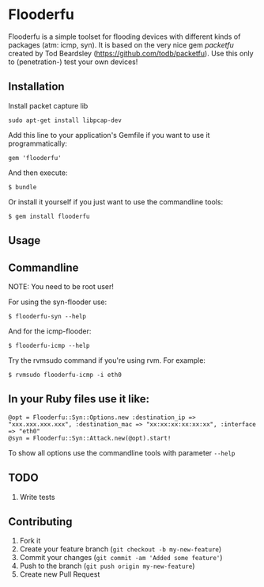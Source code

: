 # Flooderfu

Flooderfu is a simple toolset for flooding devices with different kinds of packages (atm: icmp, syn). It is based on the very nice gem *packetfu* created by Tod Beardsley (https://github.com/todb/packetfu). Use this only to (penetration-) test your own devices!

## Installation

Install packet capture lib

    sudo apt-get install libpcap-dev

Add this line to your application's Gemfile if you want to use it programmatically:

    gem 'flooderfu'

And then execute:

    $ bundle

Or install it yourself if you just want to use the commandline tools:

    $ gem install flooderfu

## Usage

## Commandline

NOTE: You need to be root user!

For using the syn-flooder use:

    $ flooderfu-syn --help

And for the icmp-flooder:

    $ flooderfu-icmp --help

Try the rvmsudo command if you're using rvm. For example:

    $ rvmsudo flooderfu-icmp -i eth0

## In your Ruby files use it like:

    @opt = Flooderfu::Syn::Options.new :destination_ip => "xxx.xxx.xxx.xxx", :destination_mac => "xx:xx:xx:xx:xx:xx", :interface => "eth0"
    @syn = Flooderfu::Syn::Attack.new(@opt).start!

To show all options use the commandline tools with parameter `--help`

## TODO
1. Write tests

## Contributing

1. Fork it
2. Create your feature branch (`git checkout -b my-new-feature`)
3. Commit your changes (`git commit -am 'Added some feature'`)
4. Push to the branch (`git push origin my-new-feature`)
5. Create new Pull Request
